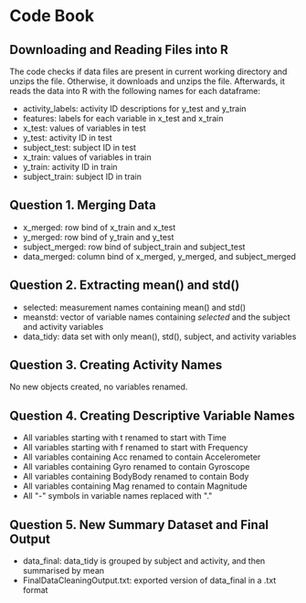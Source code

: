 Code Book
==========

## Downloading and Reading Files into R 
The code checks if data files are present in current working directory and unzips the file. Otherwise, it downloads and unzips the file.
Afterwards, it reads the data into R with the following names for each dataframe:
* activity_labels: activity ID descriptions for y_test and y_train
* features: labels for each variable in x_test and x_train
* x_test: values of variables in test 
* y_test: activity ID in test
* subject_test: subject ID in test
* x_train: values of variables in train
* y_train: activity ID in train
* subject_train: subject ID in train

## Question 1. Merging Data
* x_merged: row bind of x_train and x_test
* y_merged: row bind of y_train and y_test
* subject_merged: row bind of subject_train and subject_test
* data_merged: column bind of x_merged, y_merged, and subject_merged

## Question 2. Extracting mean() and std()
* selected: measurement names containing mean() and std()
* meanstd: vector of variable names containing _selected_ and the subject and activity variables
* data_tidy: data set with only mean(), std(), subject, and activity variables

## Question 3. Creating Activity Names
No new objects created, no variables renamed.

## Question 4. Creating Descriptive Variable Names
* All variables starting with t renamed to start with Time
* All variables starting with f renamed to start with Frequency
* All variables containing Acc renamed to contain Accelerometer
* All variables containing Gyro renamed to contain Gyroscope
* All variables containing BodyBody renamed to contain Body
* All variables containing Mag renamed to contain Magnitude
* All "-" symbols in variable names replaced with "."

## Question 5. New Summary Dataset and Final Output
* data_final: data_tidy is grouped by subject and activity, and then summarised by mean
* FinalDataCleaningOutput.txt: exported version of data_final in a .txt format
